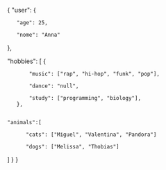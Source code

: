 
{
   "user": {
   
       "age": 25,
       
       "nome": "Anna"
   },
   
   
   "hobbies": [
       {
       
           "music": ["rap", "hi-hop", "funk", "pop"],
           
           "dance": "null",
           
           "study": ["programming", "biology"],
       },
       
       
    "animals":[
    
          "cats": ["Miguel", "Valentina", "Pandora"]
          
          "dogs": ["Melissa", "Thobias"]
   ]
}
}
